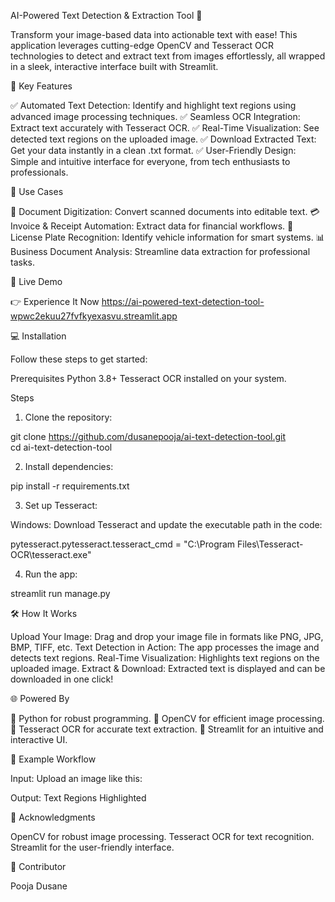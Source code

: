 AI-Powered Text Detection & Extraction Tool 🚀

Transform your image-based data into actionable text with ease! This application leverages cutting-edge OpenCV and Tesseract OCR technologies to detect and extract text from images effortlessly, all wrapped in a sleek, interactive interface built with Streamlit.

🌟 Key Features

✅ Automated Text Detection: Identify and highlight text regions using advanced image processing techniques.
✅ Seamless OCR Integration: Extract text accurately with Tesseract OCR.
✅ Real-Time Visualization: See detected text regions on the uploaded image.
✅ Download Extracted Text: Get your data instantly in a clean .txt format.
✅ User-Friendly Design: Simple and intuitive interface for everyone, from tech enthusiasts to professionals.

🎯 Use Cases

📄 Document Digitization: Convert scanned documents into editable text.
💳 Invoice & Receipt Automation: Extract data for financial workflows.
🚗 License Plate Recognition: Identify vehicle information for smart systems.
📊 Business Document Analysis: Streamline data extraction for professional tasks.

🚀 Live Demo

👉 Experience It Now https://ai-powered-text-detection-tool-wpwc2ekuu27fvfkyexasvu.streamlit.app

💻 Installation

Follow these steps to get started:

Prerequisites
Python 3.8+
Tesseract OCR installed on your system.

Steps
1. Clone the repository:

git clone https://github.com/dusanepooja/ai-text-detection-tool.git  
cd ai-text-detection-tool

2. Install dependencies:

pip install -r requirements.txt  

3. Set up Tesseract:

Windows:   Download Tesseract and update the executable path in the code:

pytesseract.pytesseract.tesseract_cmd = "C:\\Program Files\\Tesseract-OCR\\tesseract.exe"  

4. Run the app:

streamlit run manage.py  

🛠️ How It Works

Upload Your Image: Drag and drop your image file in formats like PNG, JPG, BMP, TIFF, etc.
Text Detection in Action: The app processes the image and detects text regions.
Real-Time Visualization: Highlights text regions on the uploaded image.
Extract & Download: Extracted text is displayed and can be downloaded in one click!

🌐 Powered By

🔹 Python for robust programming.
🔹 OpenCV for efficient image processing.
🔹 Tesseract OCR for accurate text extraction.
🔹 Streamlit for an intuitive and interactive UI.

📸 Example Workflow

Input:
Upload an image like this:

Output:
Text Regions Highlighted

🎉 Acknowledgments

OpenCV for robust image processing.
Tesseract OCR for text recognition.
Streamlit for the user-friendly interface.

🌟 Contributor

Pooja Dusane

